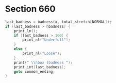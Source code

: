 # Section 660

```c << Report an underfull hbox and |goto common_ending|, if this box is sufficiently bad >>=
last_badness = badness(x, total_stretch[NORMAL]);
if (last_badness > hbadness) {
    print_ln();
    if (last_badness > 100) {
        print_nl("Underfull");
    }
    else {
        print_nl("Loose");
    }
    print(" \\hbox (badness ");
    print_int(last_badness);
    goto common_ending;
}
```
